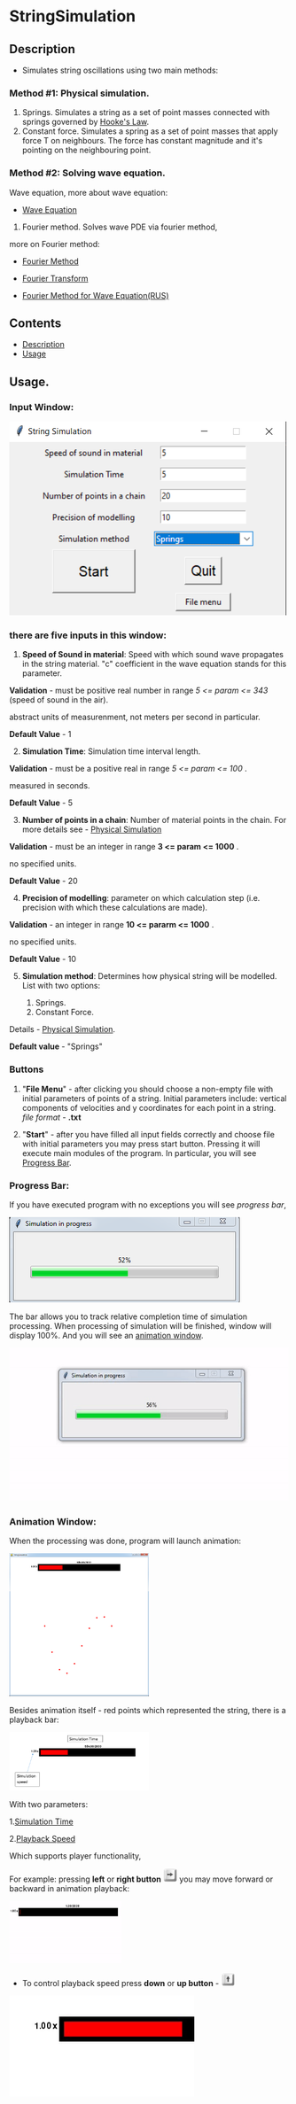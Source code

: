 # StringSimulation

## Description
* Simulates string oscillations using two main methods:

### Method #1: Physical simulation.
1. Springs.
Simulates a string as a set of point masses connected with springs governed by [Hooke's Law](https://en.wikipedia.org/wiki/Hooke%27s_law).
2. Constant force.
Simulates a spring as a set of point masses that apply force T on neighbours. The force has constant magnitude and it's pointing on the neighbouring point.

### Method #2: Solving wave equation.
Wave equation, more about wave equation:

+ [Wave Equation](https://en.wikipedia.org/wiki/Wave_equation)

1. Fourier method.
Solves wave PDE via fourier method, 

more on Fourier method:

+ [Fourier Method](https://www.roe.ac.uk/japwww/teaching/fourier/fourier_lectures_part5.pdf)

+ [Fourier Transform](https://en.wikipedia.org/wiki/Fourier_transform)

+ [Fourier Method for Wave Equation(RUS)](http://window.edu.ru/resource/137/47137/files/sssu081.pdf)



## Contents
- [Description](#description)
- [Usage](#usage)




## Usage.

### **Input Window**:


![Image of InpWdw](https://github.com/AlexGameTester/StringSimulation/blob/master/images%20for%20readme/InputWdw.png)



### there are five inputs in this window:

1. **Speed of Sound in material**: Speed with which sound wave propagates in the string material. 
"c" coefficient in the wave equation stands for this parameter.

**Validation** - must be positive real number in range  *5 <= param <= 343*  (speed of sound in the air).

abstract units of measurenment, not meters per second in particular.

**Default Value** - 1


2. **Simulation Time**: Simulation time interval length. 

**Validation** - must be a positive real in range  *5 <= param <= 100* .

measured in seconds.

**Default Value** - 5


3. **Number of points in a chain**: Number of material points in the chain. For more details see - [Physical Simulation](#description)

**Validation** - must be an integer in range  **3 <= param <= 1000** .

no specified units. 

**Default Value** - 20


4. **Precision of modelling**: parameter on which calculation step (i.e. precision with which these calculations are made).

**Validation** - an integer in range  **10 <= pararm <= 1000** .

no specified units.

**Default Value** - 10


5. **Simulation method**: Determines how physical string will be modelled. List with two options:
  
    1. Springs.
    2. Constant Force.

Details - [Physical Simulation](#description).

**Default value** - "Springs"

### Buttons ###

1. "**File Menu**" - after clicking you should choose a non-empty file with initial parameters of points of a string. Initial parameters include:
vertical components of velocities and y coordinates for each point in a string.
*file format* - **.txt**

2. "**Start**" - after you have filled all input fields correctly and choose file with initial parameters you may press start button. 
Pressing it will execute main modules of the program. In particular, you will see [Progress Bar](#progress-bar).


### **Progress Bar**:


If you have executed program with no exceptions you will see *progress bar*, 

![Image of PgrBr](https://github.com/AlexGameTester/StringSimulation/blob/master/images%20for%20readme/Безымянный.png)

The bar allows you to track relative completion time of simulation processing. 
When processing of simulation will be finished, window will display 100%. And you will see an [animation window](#animation-window).

![Gif PlSp](https://github.com/AlexGameTester/StringSimulation/blob/master/images%20for%20readme/gif2.gif)

### **Animation Window**:
When the processing was done, program will launch animation:

<img width=50% height=50% class="animated-gif" src="https://github.com/AlexGameTester/StringSimulation/blob/master/images%20for%20readme/Window1.png">


Besides animation itself - red points which represented the string, there is a playback bar:

<p><img width=50% height=50% src="https://github.com/AlexGameTester/StringSimulation/blob/master/images%20for%20readme/Window3.png"></p>

With two parameters:

1.[Simulation Time](#usage)

2.[Playback Speed](#usage)

Which supports player functionality,

For example: pressing **left** or **right button** 
<img width=5% height=5% src="https://github.com/AlexGameTester/StringSimulation/blob/master/images%20for%20readme/keyboard_key_right.png"> 
you may move forward or backward in animation playback:

<img width=40% height=40% class="animated-gif" src="https://github.com/AlexGameTester/StringSimulation/blob/master/images%20for%20readme/ezgif.com-video-to-gif.gif">


+ To control playback speed press **down** or **up button** - <img width=5% height=5% src="https://github.com/AlexGameTester/StringSimulation/blob/master/images%20for%20readme/keyboard_key_up.png"> 




![Gif PlSp2](https://github.com/AlexGameTester/StringSimulation/blob/master/images%20for%20readme/gif3.gif)

